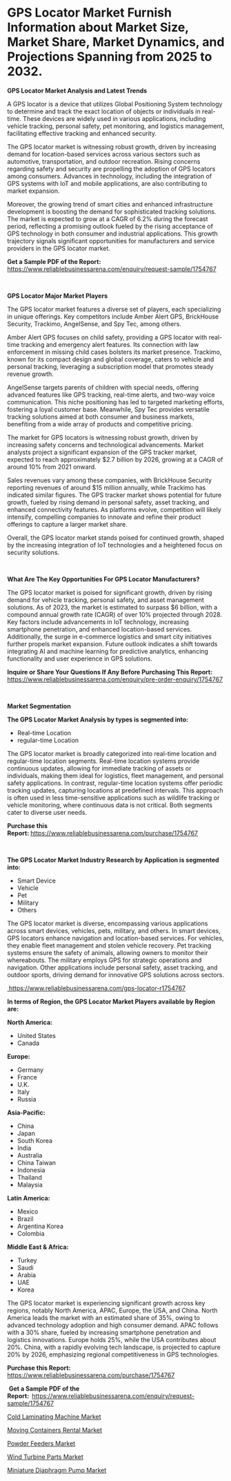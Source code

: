 <p><h1>GPS Locator Market Furnish Information about Market Size, Market Share, Market Dynamics, and Projections Spanning from 2025 to 2032.</h1></p><p><strong>GPS Locator Market Analysis and Latest Trends</strong></p>
<p><p>A GPS locator is a device that utilizes Global Positioning System technology to determine and track the exact location of objects or individuals in real-time. These devices are widely used in various applications, including vehicle tracking, personal safety, pet monitoring, and logistics management, facilitating effective tracking and enhanced security.</p><p>The GPS locator market is witnessing robust growth, driven by increasing demand for location-based services across various sectors such as automotive, transportation, and outdoor recreation. Rising concerns regarding safety and security are propelling the adoption of GPS locators among consumers. Advances in technology, including the integration of GPS systems with IoT and mobile applications, are also contributing to market expansion.</p><p>Moreover, the growing trend of smart cities and enhanced infrastructure development is boosting the demand for sophisticated tracking solutions. The market is expected to grow at a CAGR of 6.2% during the forecast period, reflecting a promising outlook fueled by the rising acceptance of GPS technology in both consumer and industrial applications. This growth trajectory signals significant opportunities for manufacturers and service providers in the GPS locator market.</p></p>
<p><strong>Get a Sample PDF of the Report:&nbsp;</strong> <a href="https://www.reliablebusinessarena.com/enquiry/request-sample/1754767?utm_campaign=1905&utm_medium=2&utm_source=Github&utm_content=ia&utm_term=10042025&utm_id=gps-locator">https://www.reliablebusinessarena.com/enquiry/request-sample/1754767</a></p>
<p>&nbsp;</p>
<p><strong>GPS Locator Major Market Players</strong></p>
<p><p>The GPS locator market features a diverse set of players, each specializing in unique offerings. Key competitors include Amber Alert GPS, BrickHouse Security, Trackimo, AngelSense, and Spy Tec, among others. </p><p>Amber Alert GPS focuses on child safety, providing a GPS locator with real-time tracking and emergency alert features. Its connection with law enforcement in missing child cases bolsters its market presence. Trackimo, known for its compact design and global coverage, caters to vehicle and personal tracking, leveraging a subscription model that promotes steady revenue growth. </p><p>AngelSense targets parents of children with special needs, offering advanced features like GPS tracking, real-time alerts, and two-way voice communication. This niche positioning has led to targeted marketing efforts, fostering a loyal customer base. Meanwhile, Spy Tec provides versatile tracking solutions aimed at both consumer and business markets, benefiting from a wide array of products and competitive pricing.</p><p>The market for GPS locators is witnessing robust growth, driven by increasing safety concerns and technological advancements. Market analysts project a significant expansion of the GPS tracker market, expected to reach approximately $2.7 billion by 2026, growing at a CAGR of around 10% from 2021 onward.</p><p>Sales revenues vary among these companies, with BrickHouse Security reporting revenues of around $15 million annually, while Trackimo has indicated similar figures. The GPS tracker market shows potential for future growth, fueled by rising demand in personal safety, asset tracking, and enhanced connectivity features. As platforms evolve, competition will likely intensify, compelling companies to innovate and refine their product offerings to capture a larger market share. </p><p>Overall, the GPS locator market stands poised for continued growth, shaped by the increasing integration of IoT technologies and a heightened focus on security solutions.</p></p>
<p>&nbsp;</p>
<p><strong>What Are The Key Opportunities For GPS Locator Manufacturers?</strong></p>
<p><p>The GPS locator market is poised for significant growth, driven by rising demand for vehicle tracking, personal safety, and asset management solutions. As of 2023, the market is estimated to surpass $6 billion, with a compound annual growth rate (CAGR) of over 10% projected through 2028. Key factors include advancements in IoT technology, increasing smartphone penetration, and enhanced location-based services. Additionally, the surge in e-commerce logistics and smart city initiatives further propels market expansion. Future outlook indicates a shift towards integrating AI and machine learning for predictive analytics, enhancing functionality and user experience in GPS solutions.</p></p>
<p><strong>Inquire or Share Your Questions If Any Before Purchasing This Report:</strong> <a href="https://www.reliablebusinessarena.com/enquiry/pre-order-enquiry/1754767?utm_campaign=1905&utm_medium=2&utm_source=Github&utm_content=ia&utm_term=10042025&utm_id=gps-locator">https://www.reliablebusinessarena.com/enquiry/pre-order-enquiry/1754767</a></p>
<p>&nbsp;</p>
<p><strong>Market Segmentation</strong></p>
<p><strong>The GPS Locator Market Analysis by types is segmented into:</strong></p>
<p><ul><li>Real-time Location</li><li>regular-time Location</li></ul></p>
<p><p>The GPS locator market is broadly categorized into real-time location and regular-time location segments. Real-time location systems provide continuous updates, allowing for immediate tracking of assets or individuals, making them ideal for logistics, fleet management, and personal safety applications. In contrast, regular-time location systems offer periodic tracking updates, capturing locations at predefined intervals. This approach is often used in less time-sensitive applications such as wildlife tracking or vehicle monitoring, where continuous data is not critical. Both segments cater to diverse user needs.</p></p>
<p><strong>Purchase this Report:&nbsp;</strong><a href="https://www.reliablebusinessarena.com/purchase/1754767?utm_campaign=1905&utm_medium=2&utm_source=Github&utm_content=ia&utm_term=10042025&utm_id=gps-locator">https://www.reliablebusinessarena.com/purchase/1754767</a></p>
<p>&nbsp;</p>
<p><strong>The GPS Locator Market Industry Research by Application is segmented into:</strong></p>
<p><ul><li>Smart Device</li><li>Vehicle</li><li>Pet</li><li>Military</li><li>Others</li></ul></p>
<p><p>The GPS locator market is diverse, encompassing various applications across smart devices, vehicles, pets, military, and others. In smart devices, GPS locators enhance navigation and location-based services. For vehicles, they enable fleet management and stolen vehicle recovery. Pet tracking systems ensure the safety of animals, allowing owners to monitor their whereabouts. The military employs GPS for strategic operations and navigation. Other applications include personal safety, asset tracking, and outdoor sports, driving demand for innovative GPS solutions across sectors.</p></p>
<p><a href="https://www.reliablebusinessarena.com/gps-locator-r1754767?utm_campaign=1905&utm_medium=2&utm_source=Github&utm_content=ia&utm_term=10042025&utm_id=gps-locator">&nbsp;https://www.reliablebusinessarena.com/gps-locator-r1754767</a></p>
<p><strong>In terms of Region, the GPS Locator Market Players available by Region are:</strong></p>
<p>
    <p> <strong> North America: </strong>
        <ul>
            <li>United States</li>
            <li>Canada</li>
        </ul>
        </p> 
    <p> <strong> Europe: </strong>
        <ul>
            <li>Germany</li>
            <li>France</li>
            <li>U.K.</li>
            <li>Italy</li>
            <li>Russia</li>
        </ul>
        </p> 
    <p> <strong> Asia-Pacific: </strong>
        <ul>
            <li>China</li>
            <li>Japan</li>
            <li>South Korea</li>
            <li>India</li>
            <li>Australia</li>
            <li>China Taiwan</li>
            <li>Indonesia</li>
            <li>Thailand</li>
            <li>Malaysia</li>
        </ul>
        </p> 
    <p> <strong> Latin America: </strong>
        <ul>
            <li>Mexico</li>
            <li>Brazil</li>
            <li>Argentina Korea</li>
            <li>Colombia</li>
        </ul>
        </p> 
    <p> <strong> Middle East & Africa: </strong>
        <ul>
            <li>Turkey</li>
            <li>Saudi</li>
            <li>Arabia</li>
            <li>UAE</li>
            <li>Korea</li>
        </ul>
    </p>
    </p>
<p><p>The GPS locator market is experiencing significant growth across key regions, notably North America, APAC, Europe, the USA, and China. North America leads the market with an estimated share of 35%, owing to advanced technology adoption and high consumer demand. APAC follows with a 30% share, fueled by increasing smartphone penetration and logistics innovations. Europe holds 25%, while the USA contributes about 20%. China, with a rapidly evolving tech landscape, is projected to capture 20% by 2026, emphasizing regional competitiveness in GPS technologies.</p></p>
<p><strong>Purchase this Report: </strong><a href="https://www.reliablebusinessarena.com/purchase/1754767?utm_campaign=1905&utm_medium=2&utm_source=Github&utm_content=ia&utm_term=10042025&utm_id=gps-locator">https://www.reliablebusinessarena.com/purchase/1754767</a></p>
<p>&nbsp;<strong>Get a Sample PDF of the Report:&nbsp;&nbsp;</strong><a href="https://www.reliablebusinessarena.com/enquiry/request-sample/1754767?utm_campaign=1905&utm_medium=2&utm_source=Github&utm_content=ia&utm_term=10042025&utm_id=gps-locator">https://www.reliablebusinessarena.com/enquiry/request-sample/1754767</a></p>
<p><strong></strong></p>
<p><p><a href="https://github.com/lemiranajd/Market-Research-Report-List-1/blob/main/cold-laminating-machine-market.md?utm_campaign=1905&utm_medium=2&utm_source=Github&utm_content=ia&utm_term=10042025&utm_id=gps-locator">Cold Laminating Machine Market</a></p><p><a href="https://github.com/dovbusmrking/Market-Research-Report-List-1/blob/main/moving-containers-rental-market.md?utm_campaign=1905&utm_medium=2&utm_source=Github&utm_content=ia&utm_term=10042025&utm_id=gps-locator">Moving Containers Rental Market</a></p><p><a href="https://github.com/pichuaadh0/Market-Research-Report-List-1/blob/main/powder-feeders-market.md?utm_campaign=1905&utm_medium=2&utm_source=Github&utm_content=ia&utm_term=10042025&utm_id=gps-locator">Powder Feeders Market</a></p><p><a href="https://github.com/forgazerbyjt/Market-Research-Report-List-1/blob/main/wind-turbine-parts-market.md?utm_campaign=1905&utm_medium=2&utm_source=Github&utm_content=ia&utm_term=10042025&utm_id=gps-locator">Wind Turbine Parts Market</a></p><p><a href="https://github.com/ogbadujonito22/Market-Research-Report-List-1/blob/main/miniature-diaphragm-pump-market.md?utm_campaign=1905&utm_medium=2&utm_source=Github&utm_content=ia&utm_term=10042025&utm_id=gps-locator">Miniature Diaphragm Pump Market</a></p></p>